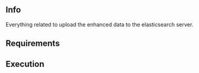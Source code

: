 ## Info
Everything related to upload the enhanced data to the elasticsearch server.
## Requirements

## Execution

